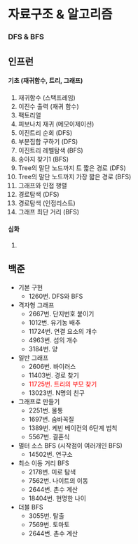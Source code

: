 # 자료구조 & 알고리즘



### DFS & BFS
## 인프런
#### 기초 (재귀함수, 트리, 그래프)
  1. 재귀함수 (스택프레임)
  2. 이진수 출력 (재귀 함수)
  3. 팩토리얼
  4. 피보나치 재귀 (메모이제이션)
  5. 이진트리 순회 (DFS)
  6. 부분집합 구하기 (DFS)
  7. 이진트리 레벨탐색 (BFS)
  8. 송아지 찾기1 (BFS)
  9. Tree의 말단 노드까지 트 짧은 경로 (DFS)
  10. Tree의 말단 노드까지 가장 짧은 경로 (BFS)
  11. 그래프와 인접 행렬
  12. 경로탐색 (DFS)
  13. 경로탐색 (인접리스트)
  14. 그래프 최단 거리 (BFS)
#### 심화
1. 

## 백준
- 기본 구현
  - 1260번. DFS와 BFS  
- 격자형 그래프
  - 2667번. 단지번호 붙이기
  - 1012번. 유기농 배추
  - 11724번. 연결 요소의 개수
  - 4963번. 섬의 개수
  - 3184번. 양
- 일반 그래프
  - 2606번. 바이러스
  - 11403번. 경로 찾기
  - <span style="color:red">11725번. 트리의 부모 찾기</span>
  - 13023번. N명의 친구
- 그래프로 만들기
  - 2251번. 물통
  - 1697번. 숨바꼭질
  - 1389번. 케빈 베이컨의 6단계 법칙
  - 5567번. 결혼식
- 멀터 소스 BFS (시작점이 여러개인 BFS)
  - 14502번. 연구소
- 최소 이동 거리 BFS
  - 2178번. 미로 탐색
  - 7562번. 나이트의 이동
  - 2644번. 촌수 계산
  - 18404번. 현명한 나이
- 더블 BFS
  - 3055번. 탈출
  - 7569번. 토마토
  - 2644번. 촌수 계산